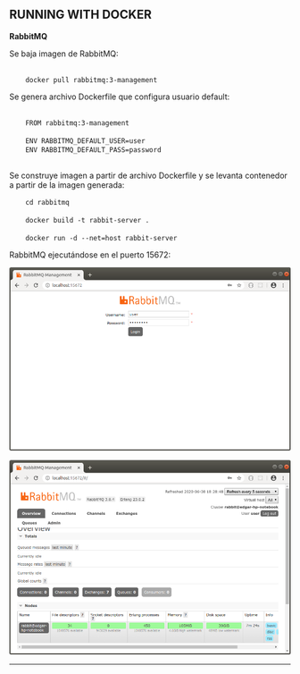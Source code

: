 RUNNING WITH DOCKER
---------------------------------------------------------------------------------------------------------

**RabbitMQ**

Se baja imagen de RabbitMQ:

```

    docker pull rabbitmq:3-management 

```

Se genera archivo Dockerfile que configura usuario default:

```

    FROM rabbitmq:3-management

    ENV RABBITMQ_DEFAULT_USER=user
    ENV RABBITMQ_DEFAULT_PASS=password


```

Se construye imagen a partir de archivo Dockerfile y se levanta contenedor a partir de la imagen generada:

```
    cd rabbitmq
    
    docker build -t rabbit-server .

    docker run -d --net=host rabbit-server

```

RabbitMQ ejecutándose en el puerto 15672:

![Screenshot RabbitMQLogin](screenshots/rabbitmq-login.png)

![Screenshot RabbitMQOverview](screenshots/rabbitmq-overview.png)

---------------------------------------------------------------------------------------------------------